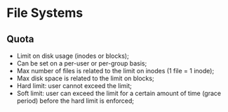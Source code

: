 # File Systems

## Quota

- Limit on disk usage (inodes or blocks);
- Can be set on a per-user or per-group basis;
- Max number of files is related to the limit on inodes (1 file = 1 inode);
- Max disk space is related to the limit on blocks;
- Hard limit: user cannot exceed the limit;
- Soft limit: user can exceed the limit for a certain amount of time (grace
  period) before the hard limit is enforced;
